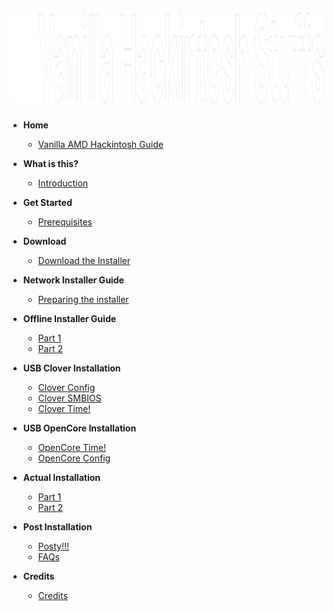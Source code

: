 <h1 style='text-align: center'><img src='./logo.png' style='height: 150px' /></h1>

* **Home**
    * [Vanilla AMD Hackintosh Guide](/)

* **What is this?**
    * [Introduction](/what-is-this/introduction/)

* **Get Started**
    * [Prerequisites](/get-started/prerequisites/)

* **Download**
    * [Download the Installer](/download/)

* **Network Installer Guide**
    * [Preparing the installer](/network-installer-guide/network/)

* **Offline Installer Guide**
    * [Part 1](/offline-installer-guide/offline-part-1/)
    * [Part 2](/offline-installer-guide/offline-part-2/)

* **USB Clover Installation**
    * [Clover Config](/clover-installation/config/)
    * [Clover SMBIOS](/clover-installation/config/smbios/)
    * [Clover Time!](/clover-installation/usb-clover/)

* **USB OpenCore Installation**
    * [OpenCore Time!](/opencore-installation/usb-opencore/)
    * [OpenCore Config](/opencore-installation/config/)

* **Actual Installation**
    * [Part 1](/actual-installation/actual-installation-part-1/)
    * [Part 2](/actual-installation/actual-installation-part-2/)

* **Post Installation**
    * [Posty!!!](/post-installation/posty/)
    * [FAQs](/post-installation/faqs/)

* **Credits**
    * [Credits](/credits/)
